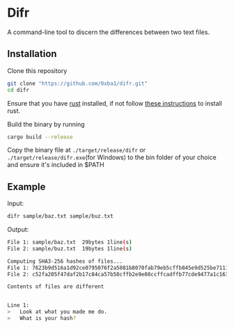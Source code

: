 # Difr
A command-line tool to discern the differences between two text files.

## Installation
Clone this repository
```sh
git clone "https://github.com/0xba1/difr.git"
cd difr
```
Ensure that you have [rust](https://www.rust-lang.org/) installed, if not follow [these instructions](https://www.rust-lang.org/tools/install) to install rust.

Build the binary by running
```sh
cargo build --release
```

Copy the binary file at `./target/release/difr` or `./target/release/difr.exe`(for Windows) to the bin folder of your choice and ensure it's included in $PATH

## Example
Input:
```sh
difr sample/baz.txt sample/buz.txt
```
Output:
```sh
File 1:	sample/baz.txt	29bytes	1line(s)
File 2:	sample/buz.txt	19bytes	1line(s)

Computing SHA3-256 hashes of files...
File 1:	7623b9d516a1d92ce0795076f2a5081b8070fab79eb5cffb845e9d525be7111d
File 2:	c52fa205f47daf2b17c84ca57b50cffb2e9e08ccffcadffb77cde9477a1c1634

Contents of files are different


Line 1:
>	Look at what you made me do.
>	What is your hash?

```
